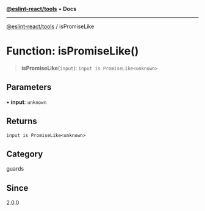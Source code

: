 [**@eslint-react/tools**](../README.md) • **Docs**

***

[@eslint-react/tools](../README.md) / isPromiseLike

# Function: isPromiseLike()

> **isPromiseLike**(`input`): `input is PromiseLike<unknown>`

## Parameters

• **input**: `unknown`

## Returns

`input is PromiseLike<unknown>`

## Category

guards

## Since

2.0.0
